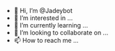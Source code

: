- 👋 Hi, I’m @Jadeybot
- 👀 I’m interested in ...
- 🌱 I’m currently learning ...
- 💞️ I’m looking to collaborate on ...
- 📫 How to reach me ...

<!---
Jadeybot/Jadeybot is a ✨ special ✨ repository because its `README.md` (this file) appears on your GitHub profile.
You can click the Preview link to take a look at your changes.
--->

